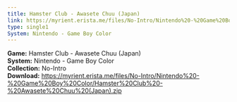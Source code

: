 ```yaml
---
title: Hamster Club - Awasete Chuu (Japan)
link: https://myrient.erista.me/files/No-Intro/Nintendo%20-%20Game%20Boy%20Color/Hamster%20Club%20-%20Awasete%20Chuu%20(Japan).zip
type: single1
System: Nintendo - Game Boy Color
---
```

<b>Game:</b> Hamster Club - Awasete Chuu (Japan)<br>
<b>System:</b> Nintendo - Game Boy Color<br>
<b>Collection:</b> No-Intro<br>
<b>Download:</b> https://myrient.erista.me/files/No-Intro/Nintendo%20-%20Game%20Boy%20Color/Hamster%20Club%20-%20Awasete%20Chuu%20(Japan).zip